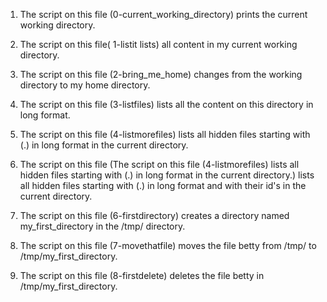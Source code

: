 
1. The script on this file (0-current_working_directory) prints the current working directory.

2. The script on this file( 1-listit lists) all content in my current working directory.

3. The script on this file (2-bring_me_home) changes from the working directory to my home directory.

4. The script on this file (3-listfiles) lists all the content on this directory in long format.

5. The script on this file (4-listmorefiles) lists all hidden files starting with (.) in long format in the current directory.

6. The script on this file (The script on this file (4-listmorefiles) lists all hidden files starting with (.) in long format in the current directory.) lists all hidden files starting with (.) in long format and with their id's in the current directory.

7. The script on this file (6-firstdirectory)  creates a directory named my_first_directory in the /tmp/ directory.

8. The script on this file (7-movethatfile) moves the file betty from /tmp/ to /tmp/my_first_directory.

9. The script on this file (8-firstdelete) deletes the file betty in /tmp/my_first_directory.


